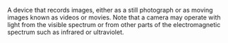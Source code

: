 A device that records images, either as a still photograph or as moving images known as videos or movies.  Note that a camera may operate with light from the visible spectrum or from other parts of the electromagnetic spectrum such as infrared or ultraviolet.